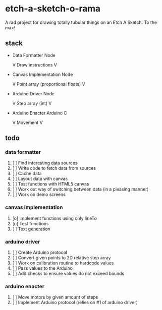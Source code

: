 # etch-a-sketch-o-rama
A rad project for drawing totally tubular things on an Etch A Sketch. To the max!

## stack

- Data Formatter		Node

	V Draw instructions V
- Canvas Implementation		Node

	V Point array (proportional floats) V
- Arduino Driver		Node

	V Step array (int) V
- Arduino Enacter		Arduino C

	V Movement V

## todo

### data formatter
1. [ ] Find interesting data sources
1. [ ] Write code to fetch data from sources
1. [ ] Cache data
1. [ ] Layout data with canvas
1. [ ] Test functions with HTML5 canvas
1. [ ] Work out way of switching between data (in a pleasing manner)
1. [ ] Work on demo screens

### canvas implementation
1. [o] Implement functions using only lineTo
1. [o] Test functions
1. [ ] Text generation

### arduino driver
1. [ ] Create Arduino protocol
1. [ ] Convert given points to 2D relative step array
1. [ ] Work on calibration routine to hardcode values
1. [ ] Pass values to the Arduino
1. [ ] Add checks to ensure values do not exceed bounds

### arduino enacter
1. [ ] Move motors by given amount of steps
1. [ ] Implement Arduino protocol (relies on #1 of arduino driver)
